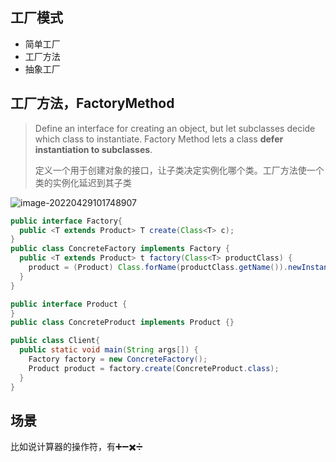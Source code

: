 ## 工厂模式

- 简单工厂
- 工厂方法
- 抽象工厂



## 工厂方法，FactoryMethod

> Define an interface for creating an object, but let subclasses decide which class to instantiate. Factory Method lets a class **defer instantiation to subclasses**.
>
> 定义一个用于创建对象的接口，让子类决定实例化哪个类。工厂方法使一个类的实例化延迟到其子类

![image-20220429101748907](https://oss-kelvinvan.oss-cn-chengdu.aliyuncs.com/img/image-20220429101748907.png)



```java
public interface Factory{
  public <T extends Product> T create(Class<T> c);
}
public class ConcreteFactory implements Factory {
  public <T extends Product> t factory(Class<T> productClass) {
    product = (Product) Class.forName(productClass.getName()).newInstance();
  }
}

public interface Product {
}
public class ConcreteProduct implements Product {}

public class Client{
  public static void main(String args[]) {
    Factory factory = new ConcreteFactory();
    Product product = factory.create(ConcreteProduct.class);
  }
}
```



## 场景

比如说计算器的操作符，有➕➖✖️➗





